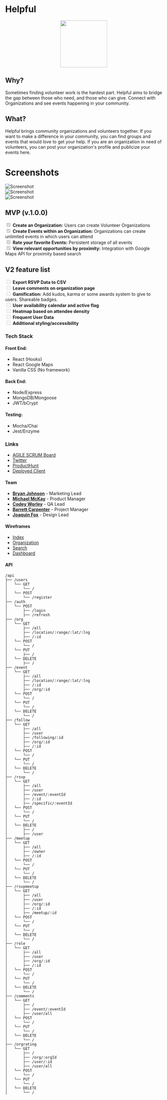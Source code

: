 # Helpful

<div align="center"><img src="./public/ico.png" width="150px" /></div>

## Why?

Sometimes finding volunteer work is the hardest part. Helpful aims to bridge the gap between those who need, and those who can give. Connect with Organizations and see events happening in your community.

## What?

Helpful brings community organizations and volunteers together. If you want to make a difference in your community, you can find groups and events that would love to get your help. If you are an organization in need of volunteers, you can post your organization's profile and publicize your events here.

# Screenshots

![Screenshot](./html-wireframes/Capture.png "Screenshot")  
![Screenshot](./html-wireframes/Capture1.png "Screenshot 2")  
![Screenshot](./html-wireframes/Capture2.png "Screenshot 3")

## MVP (v.1.0.0)

<input type="checkbox" disabled checked> **Create an Organization:** Users can create Volunteer Organizations  
<input type="checkbox" disabled checked> **Create Events within an Organization:** Organizations can create unlimited events in which users can attend  
<input type="checkbox" disabled checked> **Rate your favorite Events:** Persistent storage of all events  
<input type="checkbox" disabled checked> **View relevant opportunities by proximity:** Integration with Google Maps API for proximity based search

## V2 feature list

<input type="checkbox" disabled> **Export RSVP Data to CSV**  
<input type="checkbox" disabled> **Leave comments on organization page**  
<input type="checkbox" disabled> **Gamification:** Add kudos, karma or some awards system to give to users. Shareable badges.  
<input type="checkbox" disabled> **User availability calendar and active flag**  
<input type="checkbox" disabled> **Heatmap based on attendee density**  
<input type="checkbox" disabled> **Frequent User Data**  
<input type="checkbox" disabled> **Additional styling/accessibility**

### Tech Stack

#### Front End:

-   React (Hooks)
-   React Google Maps
-   Vanilla CSS (No framework)

#### Back End:

-   Node/Express
-   MongoDB/Mongoose
-   JWT/bCrypt

#### Testing:

-   Mocha/Chai
-   Jest/Enzyme

### Links

-   [AGILE SCRUM Board](https://trello.com/b/V23l3j4r/brogrammers)
-   [Twitter](https://twitter.com/Helpful13851836)
-   [ProductHunt](https://www.producthunt.com/posts/helpfull)
-   [Deployed Client](https://helpful-client.herokuapp.com)

#### Team

-   **[Bryan Johnson](https://github.com/Fantosism)** - Marketing Lead
-   **[Michael McKay](https://github.com/mamckay)** - Product Manager
-   **[Codey Worley](https://github.com/CodeyWorley)** - QA Lead
-   **[Barrett Carpenter](https://github.com/carpenter-js)** - Project Manager
-   **[Joaquin Fox](https://github.com/joaquinfox)** - Design Lead

#### Wireframes

-   [Index](./html-wireframes/index.html)
-   [Organization](./html-wireframes/organization.html)
-   [Search](./html-wireframes/search.html)
-   [Dashboard](./html-wireframes/dashboard.html)

#### API

```
/api
├── /users
│   └── GET
│       └── /
│   └── POST
│       └── /register
├── /auth
│   └── POST
│       ├── /login
│       ├── /refresh
├── /org
│   └── GET
│       ├── /all
│       ├── /location/:range/:lat/:lng
│       ├── /:id
│   └── POST
│       └── /
│   └── PUT
│       ├── /
│   └── DELETE
│       ├── /
├── /event
│   └── GET
│       ├── /all
│       ├── /location/:range/:lat/:lng
│       ├── /:id
│       ├── /org/:id
│   └── POST
│       └── /
│   └── PUT
│       └── /
│   └── DELETE
│       └── /
├── /follow
│   └── GET
│       ├── /all
│       ├── /user
│       ├── /following/:id
│       ├── /org/:id
│       ├── /:id
│   └── POST
│       └── /
│   └── PUT
│       └── /
│   └── DELETE
│       └── /
├── /rsvp
│   └── GET
│       ├── /all
│       ├── /user
│       ├── /event/:eventId
│       ├── /:id
│       ├── /specific/:eventId
│   └── POST
│       └── /
│   └── PUT
│       └── /
│   └── DELETE
│       ├── /
│       ├── /user
├── /meetup
│   └── GET
│       ├── /all
│       ├── /owner
│       ├── /:id
│   └── POST
│       └── /
│   └── PUT
│       └── /
│   └── DELETE
│       └── /
├── /rsvpmeetup
│   └── GET
│       ├── /all
│       ├── /user
│       ├── /org/:id
│       ├── /:id
│       ├── /meetup/:id
│   └── POST
│       └── /
│   └── PUT
│       └── /
│   └── DELETE
│       └── /
├── /role
│   └── GET
│       ├── /all
│       ├── /user
│       ├── /org/:id
│       ├── /:id
│   └── POST
│       └── /
│   └── PUT
│       └── /
│   └── DELETE
│       └── /
├── /comments
│   └── GET
│       ├── /
│       ├── /event/:eventId
│       ├── /user/all
│   └── POST
│       └── /
│   └── PUT
│       └── /
│   └── DELETE
│       └── /
├── /orgrating
│   └── GET
│       ├── /
│       ├── /org/:orgId
│       ├── /user/:id
│       ├── /user/all
│   └── POST
│       └── /
│   └── PUT
│       └── /
│   └── DELETE
│       └── /
```
